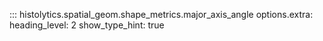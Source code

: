 ::: histolytics.spatial_geom.shape_metrics.major_axis_angle
    options.extra:
      heading_level: 2
      show_type_hint: true
